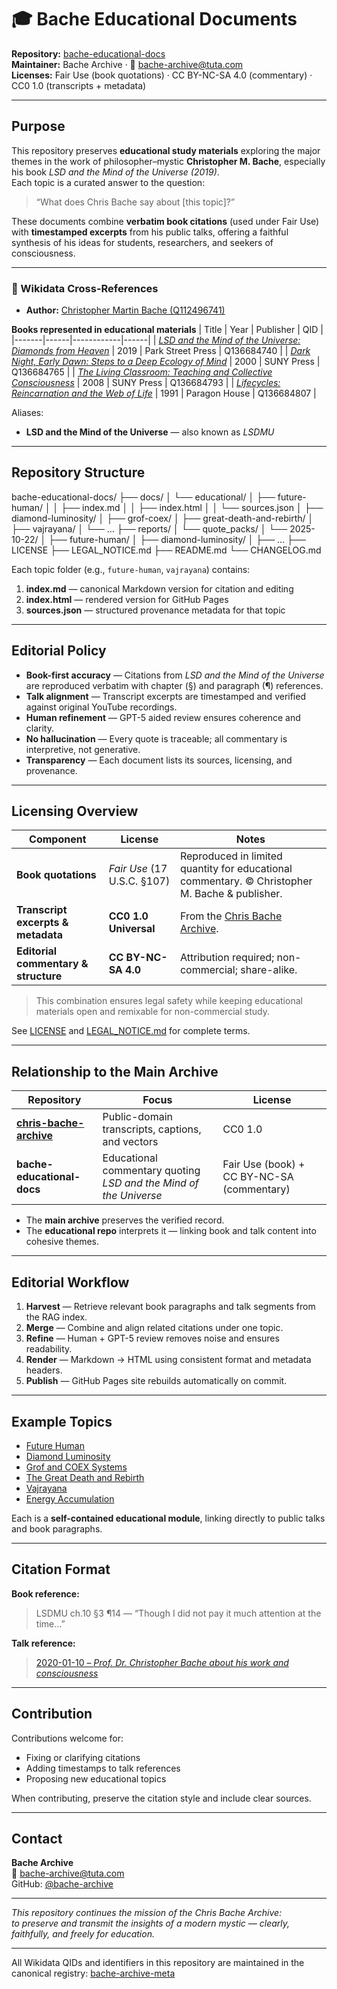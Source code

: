 # 🎓 Bache Educational Documents

**Repository:** [bache-educational-docs](https://github.com/bache-archive/bache-educational-docs)  
**Maintainer:** Bache Archive · 📧 bache-archive@tuta.com  
**Licenses:** Fair Use (book quotations) · CC BY-NC-SA 4.0 (commentary) · CC0 1.0 (transcripts + metadata)

---

## Purpose

This repository preserves **educational study materials** exploring the major themes in the work of philosopher–mystic **Christopher M. Bache**, especially his book *LSD and the Mind of the Universe (2019)*.  
Each topic is a curated answer to the question:

> “What does Chris Bache say about [this topic]?”

These documents combine **verbatim book citations** (used under Fair Use) with **timestamped excerpts** from his public talks, offering a faithful synthesis of his ideas for students, researchers, and seekers of consciousness.

---

### 🔗 Wikidata Cross-References

- **Author:** [Christopher Martin Bache (Q112496741)](https://www.wikidata.org/wiki/Q112496741)

**Books represented in educational materials**
| Title | Year | Publisher | QID |
|-------|------|------------|------|
| [*LSD and the Mind of the Universe: Diamonds from Heaven*](https://www.wikidata.org/wiki/Q136684740) | 2019 | Park Street Press | Q136684740 |
| [*Dark Night, Early Dawn: Steps to a Deep Ecology of Mind*](https://www.wikidata.org/wiki/Q136684765) | 2000 | SUNY Press | Q136684765 |
| [*The Living Classroom: Teaching and Collective Consciousness*](https://www.wikidata.org/wiki/Q136684793) | 2008 | SUNY Press | Q136684793 |
| [*Lifecycles: Reincarnation and the Web of Life*](https://www.wikidata.org/wiki/Q136684807) | 1991 | Paragon House | Q136684807 |

Aliases:
- **LSD and the Mind of the Universe** — also known as *LSDMU*

---

## Repository Structure

bache-educational-docs/
├── docs/
│   └── educational/
│       ├── future-human/
│       │   ├── index.md
│       │   ├── index.html
│       │   └── sources.json
│       ├── diamond-luminosity/
│       ├── grof-coex/
│       ├── great-death-and-rebirth/
│       ├── vajrayana/
│       └── …
├── reports/
│   └── quote_packs/
│       └── 2025-10-22/
│           ├── future-human/
│           ├── diamond-luminosity/
│           ├── …
├── LICENSE
├── LEGAL_NOTICE.md
├── README.md
└── CHANGELOG.md

Each topic folder (e.g., `future-human`, `vajrayana`) contains:
1. **index.md** — canonical Markdown version for citation and editing  
2. **index.html** — rendered version for GitHub Pages  
3. **sources.json** — structured provenance metadata for that topic  

---

## Editorial Policy

- **Book-first accuracy** — Citations from *LSD and the Mind of the Universe* are reproduced verbatim with chapter (§) and paragraph (¶) references.  
- **Talk alignment** — Transcript excerpts are timestamped and verified against original YouTube recordings.  
- **Human refinement** — GPT-5 aided review ensures coherence and clarity.  
- **No hallucination** — Every quote is traceable; all commentary is interpretive, not generative.  
- **Transparency** — Each document lists its sources, licensing, and provenance.  

---

## Licensing Overview

| Component | License | Notes |
|------------|----------|-------|
| **Book quotations** | *Fair Use* (17 U.S.C. §107) | Reproduced in limited quantity for educational commentary. © Christopher M. Bache & publisher. |
| **Transcript excerpts & metadata** | **CC0 1.0 Universal** | From the [Chris Bache Archive](https://github.com/bache-archive/chris-bache-archive). |
| **Editorial commentary & structure** | **CC BY-NC-SA 4.0** | Attribution required; non-commercial; share-alike. |

> This combination ensures legal safety while keeping educational materials open and remixable for non-commercial study.

See [LICENSE](./LICENSE) and [LEGAL_NOTICE.md](./LEGAL_NOTICE.md) for complete terms.

---

## Relationship to the Main Archive

| Repository | Focus | License |
|-------------|--------|----------|
| [**chris-bache-archive**](https://github.com/bache-archive/chris-bache-archive) | Public-domain transcripts, captions, and vectors | CC0 1.0 |
| **bache-educational-docs** | Educational commentary quoting *LSD and the Mind of the Universe* | Fair Use (book) + CC BY-NC-SA (commentary) |

- The **main archive** preserves the verified record.  
- The **educational repo** interprets it — linking book and talk content into cohesive themes.  

---

## Editorial Workflow

1. **Harvest** — Retrieve relevant book paragraphs and talk segments from the RAG index.  
2. **Merge** — Combine and align related citations under one topic.  
3. **Refine** — Human + GPT-5 review removes noise and ensures readability.  
4. **Render** — Markdown → HTML using consistent format and metadata headers.  
5. **Publish** — GitHub Pages site rebuilds automatically on commit.  

---

## Example Topics

- [Future Human](./docs/educational/future-human/index.md)  
- [Diamond Luminosity](./docs/educational/diamond-luminosity/index.md)  
- [Grof and COEX Systems](./docs/educational/grof-coex/index.md)  
- [The Great Death and Rebirth](./docs/educational/great-death-and-rebirth/index.md)  
- [Vajrayana](./docs/educational/vajrayana/index.md)  
- [Energy Accumulation](./docs/educational/energy-accumulation/index.md)  

Each is a **self-contained educational module**, linking directly to public talks and book paragraphs.

---

## Citation Format

**Book reference:**  
> LSDMU ch.10 §3 ¶14 — “Though I did not pay it much attention at the time…”

**Talk reference:**  
> [2020-01-10 – *Prof. Dr. Christopher Bache about his work and consciousness*](https://youtu.be/QaBoLNV4FQI?t=20)

---

## Contribution

Contributions welcome for:  
- Fixing or clarifying citations  
- Adding timestamps to talk references  
- Proposing new educational topics  

When contributing, preserve the citation style and include clear sources.

---

## Contact

**Bache Archive**  
📧 [bache-archive@tuta.com](mailto:bache-archive@tuta.com)  
GitHub: [@bache-archive](https://github.com/bache-archive)

---

*This repository continues the mission of the Chris Bache Archive:  
to preserve and transmit the insights of a modern mystic — clearly, faithfully, and freely for education.*

---
All Wikidata QIDs and identifiers in this repository are maintained in the canonical registry:
[bache-archive-meta](https://github.com/bache-archive/bache-archive-meta)

